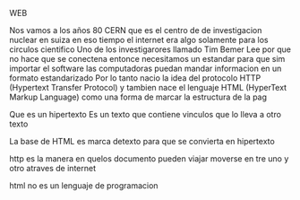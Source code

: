 WEB

Nos vamos a los años 80 CERN que es el centro de de investigacion nuclear en suiza 
en eso tiempo el internet era algo solamente para los circulos cientifico
Uno de los investigarores llamado Tim Bemer Lee por que no hace que se conectena entonce 
necesitamos un estandar para que sim importar el software las computadoras puedan mandar informacion
en un formato estandarizado 
Por lo tanto nacio la idea del protocolo HTTP (Hypertext Transfer Protocol) y tambien nace el lenguaje HTML
(HyperText Markup Language) como una forma de marcar la estructura de la pag


Que es un hipertexto
Es un texto que contiene vinculos que lo lleva a otro texto


La base de HTML es marca detexto para que se convierta en hipertexto

http
es la manera en quelos documento  pueden viajar moverse en tre uno y otro atraves de internet 

html no es un lenguaje de programacion 